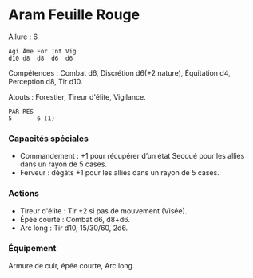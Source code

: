 
# Aram Feuille Rouge

Allure : 6


	Agi	Âme	For	Int	Vig
	d10	d8	d8	d6	d6

Compétences : Combat d6, Discrétion d6(+2 nature), Équitation d4, Perception d8, Tir d10.

Atouts : Forestier, Tireur d'élite, Vigilance.

	PAR	RES
	5       6 (1)

### Capacités spéciales
- Commandement : +1 pour récupérer d’un état Secoué pour les alliés dans un rayon de 5 cases.
- Ferveur : dégâts +1 pour les alliés dans un rayon de 5 cases.

### Actions
- Tireur d'élite : Tir +2 si pas de mouvement (Visée).
- Épée courte : Combat d6, d8+d6.
- Arc long : Tir d10, 15/30/60, 2d6.

### Équipement
Armure de cuir, épée courte, Arc long.
